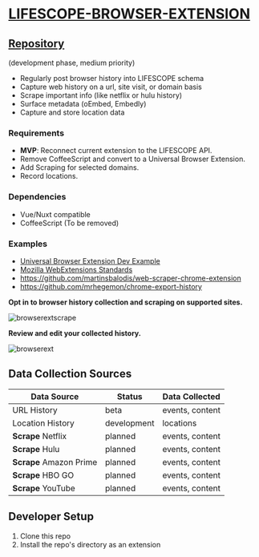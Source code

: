 # [LIFESCOPE-BROWSER-EXTENSION](https://github.com/LifeScopeLabs/lifescope-browser-extension)

## [Repository](https://github.com/LifeScopeLabs/lifescope-browser-extension)

(development phase, medium priority)

* Regularly post browser history into LIFESCOPE schema
* Capture web history on a url, site visit, or domain basis
* Scrape important info (like netflix or hulu history)
* Surface metadata (oEmbed, Embedly)
* Capture and store location data

### Requirements
- **MVP**:  Reconnect current extension to the LIFESCOPE API.
- Remove CoffeeScript and convert to a Universal Browser Extension.
- Add Scraping for selected domains.
- Record locations.

### Dependencies
- Vue/Nuxt compatible
- CoffeeScript (To be removed)

### Examples
- [Universal Browser Extension Dev Example](https://www.smashingmagazine.com/2017/04/browser-extension-edge-chrome-firefox-opera-brave-vivaldi/)
- [Mozilla WebExtensions Standards](https://developer.mozilla.org/en-US/Add-ons/WebExtensions)
- https://github.com/martinsbalodis/web-scraper-chrome-extension
- https://github.com/mrhegemon/chrome-export-history

**Opt in to browser history collection and scraping on supported sites.**

![browserextscrape]

**Review and edit your collected history.**

![browserext]

## Data Collection Sources

| Data Source | Status | Data Collected |
|--|--|--|
| URL History | beta | events, content |
| Location History | development | locations |
| **Scrape** Netflix | planned | events, content |
| **Scrape** Hulu | planned | events, content |
| **Scrape** Amazon Prime | planned | events, content |
| **Scrape** HBO GO | planned | events, content |
| **Scrape** YouTube | planned | events, content |

## Developer Setup

1. Clone this repo
2. Install the repo's directory as an extension

[browserext]:https://lifescopelabs.github.io/assets/screenshots/browser-plugin-screenshot.png
[browserextscrape]:https://lifescopelabs.github.io/assets/screenshots/browser-extensions.png
